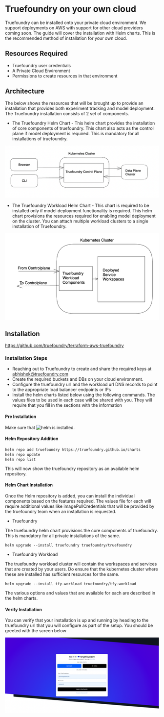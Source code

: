 #  Truefoundry on your own cloud

Truefoundry can be installed onto your private cloud environment. We support deployments on AWS with support for other cloud providers coming soon. The guide will cover the installation with Helm charts. This is the recommended method of installation for your own cloud.

## Resources Required

- Truefoundry user credentials
- A Private Cloud Environment
- Permissions to create resources in that environment 

## Architecture

The below shows the resources that will be brought up to provide an installation that provides both experiment tracking and model deployment. The Truefoundry installation consists of 2 set of components. 

- The Truefoundry Helm Chart - This helm chart provides the installation of core components of truefoundry. This chart also acts as the control plane if model deployment is required. This is mandatory for all installations of truefoundry.

![Truefoundry Helm Chart](../assets/truefoundry-installation.png)

- The Truefoundry Workload Helm Chart - This chart is required to be installed only if model deployment functionality is required. This helm chart provisions the resources required for enabling model deployment on the cluster. You can attach multiple workload clusters to a single installation of Truefoundry.

![Truefoundry Workload Helm Chart](../assets/tfy-workload-installation.png)

## Installation




https://github.com/truefoundry/terraform-aws-truefoundry

### Installation Steps

- Reaching out to Truefoundry to create and share the required keys at abhishek@truefoundry.com
- Create the required buckets and DBs on your cloud environment.
- Configure the truefoundry url and the workload url DNS records to point to the appropriate load balancer endpoints or IPs
- Install the helm charts listed below using the following commands. The values files to be used in each case will be shared with you. They will require that you fill in the sections with the information 


#### Pre Installation

Make sure that ![helm](https://helm.sh/docs/intro/install/) is installed.

#### Helm Repository Addition

```
helm repo add truefoundry https://truefoundry.github.io/charts
helm repo update
helm repo list
```

This will now show the truefoundry repository as an available helm repository.

#### Helm Chart Installation

Once the Helm repository is added, you can install the individual components based on the features required. The values file for each will require additional values like imagePullCredentials that will be provided by the truefoundry team when an installation is requested. 

- Truefoundry

The truefoundry helm chart provisions the core components of truefoundry. This is mandatory for all private installations of the same. 

```
helm upgrade --install truefoundry truefoundry/truefoundry
```

- Truefoundry Workload

The truefoundry workload cluster will contain the workspaces and services that are created by your users. Do ensure that the kubernetes cluster where these are installed has sufficient resources for the same.

```
helm upgrade --install tfy-workload truefoundry/tfy-workload
```

The various options and values that are available for each are described in the helm charts. 


#### Verify Installation

You can verify that your installation is up and running by heading to the truefoundry url that you will configure as part of the setup. You should be greeted with the screen below

![Verify Installation](../assets/verify-truefoundry-installation.png)